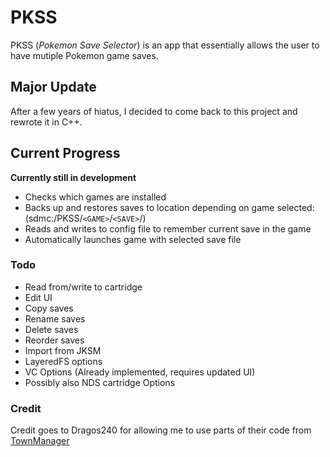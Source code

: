 # PKSS

PKSS (*Pokemon Save Selector*) is an app that essentially allows the user to have mutiple Pokemon game saves.


## Major Update

After a few years of hiatus, I decided to come back to this project and rewrote it in C++.

## Current Progress

**Currently still in development**

* Checks which games are installed
* Backs up and restores saves to location depending on game selected: (sdmc:/PKSS/`<GAME>`/`<SAVE>`/)
* Reads and writes to config file to remember current save in the game
* Automatically launches game with selected save file

### Todo

* Read from/write to cartridge
* Edit UI
* Copy saves
* Rename saves
* Delete saves
* Reorder saves
* Import from JKSM
* LayeredFS options
* VC Options (Already implemented, requires updated UI)
* Possibly also NDS cartridge Options

### Credit

Credit goes to Dragos240 for allowing me to use parts of their code from [TownManager](https://github.com/dragos240/TownManager "TownManager Github Repo")